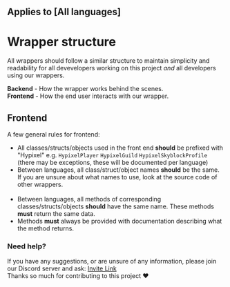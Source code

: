 ## Applies to [All languages]

# Wrapper structure
All wrappers should follow a similar structure to maintain simplicity and readability for all devevelopers working on this project *and* all developers using our wrappers.

**Backend** - How the wrapper works behind the scenes. <br>
**Frontend** - How the end user interacts with our wrapper.

## Frontend
A few general rules for frontend:
 - All classes/structs/objects used in the front end **should** be prefixed with "Hypixel" e.g. `HypixelPlayer` `HypixelGuild` `HypixelSkyblockProfile` (there may be exceptions, these will be documented per language)
 - Between languages, all class/struct/object names **should** be the same. If you are unsure about what names to use, look at the source code of other wrappers.</br></br>
 - Between languages, all methods of corresponding classes/structs/objects **should** have the same name. These methods **must** return the same data.
 - Methods **must** always be provided with documentation describing what the method returns.

### Need help?
If you have any suggestions, or are unsure of any information, please join our Discord server and ask: [Invite Link](https://discord.com/invite/NkRQHemWtJ)<br>
Thanks so much for contributing to this project ❤️

